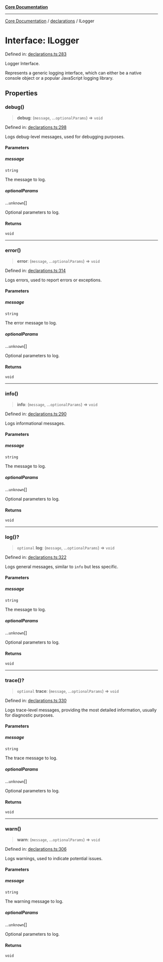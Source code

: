 [**Core Documentation**](../../README.md)

***

[Core Documentation](../../README.md) / [declarations](../README.md) / ILogger

# Interface: ILogger

Defined in: [declarations.ts:283](https://github.com/stonemjs/core/blob/85781fe5b87769612839dd6b850ba45186d357fa/src/declarations.ts#L283)

Logger Interface.

Represents a generic logging interface, which can either be a native console object or a popular JavaScript logging library.

## Properties

### debug()

> **debug**: (`message`, ...`optionalParams`) => `void`

Defined in: [declarations.ts:298](https://github.com/stonemjs/core/blob/85781fe5b87769612839dd6b850ba45186d357fa/src/declarations.ts#L298)

Logs debug-level messages, used for debugging purposes.

#### Parameters

##### message

`string`

The message to log.

##### optionalParams

...`unknown`[]

Optional parameters to log.

#### Returns

`void`

***

### error()

> **error**: (`message`, ...`optionalParams`) => `void`

Defined in: [declarations.ts:314](https://github.com/stonemjs/core/blob/85781fe5b87769612839dd6b850ba45186d357fa/src/declarations.ts#L314)

Logs errors, used to report errors or exceptions.

#### Parameters

##### message

`string`

The error message to log.

##### optionalParams

...`unknown`[]

Optional parameters to log.

#### Returns

`void`

***

### info()

> **info**: (`message`, ...`optionalParams`) => `void`

Defined in: [declarations.ts:290](https://github.com/stonemjs/core/blob/85781fe5b87769612839dd6b850ba45186d357fa/src/declarations.ts#L290)

Logs informational messages.

#### Parameters

##### message

`string`

The message to log.

##### optionalParams

...`unknown`[]

Optional parameters to log.

#### Returns

`void`

***

### log()?

> `optional` **log**: (`message`, ...`optionalParams`) => `void`

Defined in: [declarations.ts:322](https://github.com/stonemjs/core/blob/85781fe5b87769612839dd6b850ba45186d357fa/src/declarations.ts#L322)

Logs general messages, similar to `info` but less specific.

#### Parameters

##### message

`string`

The message to log.

##### optionalParams

...`unknown`[]

Optional parameters to log.

#### Returns

`void`

***

### trace()?

> `optional` **trace**: (`message`, ...`optionalParams`) => `void`

Defined in: [declarations.ts:330](https://github.com/stonemjs/core/blob/85781fe5b87769612839dd6b850ba45186d357fa/src/declarations.ts#L330)

Logs trace-level messages, providing the most detailed information, usually for diagnostic purposes.

#### Parameters

##### message

`string`

The trace message to log.

##### optionalParams

...`unknown`[]

Optional parameters to log.

#### Returns

`void`

***

### warn()

> **warn**: (`message`, ...`optionalParams`) => `void`

Defined in: [declarations.ts:306](https://github.com/stonemjs/core/blob/85781fe5b87769612839dd6b850ba45186d357fa/src/declarations.ts#L306)

Logs warnings, used to indicate potential issues.

#### Parameters

##### message

`string`

The warning message to log.

##### optionalParams

...`unknown`[]

Optional parameters to log.

#### Returns

`void`
